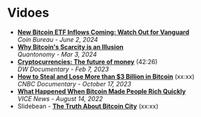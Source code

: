 # Vidoes

- [**New Bitcoin ETF Inflows Coming: Watch Out for Vanguard**](https://www.youtube.com/watch?v=3TLVyRoLlJs)
  <br/>_Coin Bureau - June 2, 2024_
- [**Why Bitcoin's Scarcity is an Illusion**](https://www.youtube.com/watch?v=zPQieyxTgRg)
  <br/>_Quantonomy - Mar 3, 2024_
- [**Cryptocurrencies: The future of money**](https://www.youtube.com/watch?v=QTyzyP2Afy) (42:26)
  <br/>_DW Documentary - Feb 7, 2023_
- [**How to Steal and Lose More than $3 Billion in Bitcoin**](https://www.youtube.com/watch?v=3Nq3ye-QCyM) (xx:xx)
  <br/>_CNBC Documentary - October 17, 2023_
- [**What Happened When Bitcoin Made People Rich Quickly**](https://www.youtube.com/watch?v=2hZ-Q9QTL2s)
  <br/>_VICE News - August 14, 2022_
- Slidebean - [**The Truth About Bitcoin City**](https://www.youtube.com/watch?v=asmOZh-E8W0) (xx:xx)
